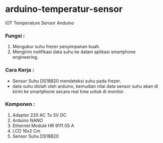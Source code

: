 # arduino-temperatur-sensor
IOT Temperature Sensor Anduino
<h3>Fungsi :&nbsp;</h3>
<ol>
<li>Mengukur suhu frezer penyimpanan buah.</li>
<li>Mengirim notifikasi data suhu ke dalam aplikasi smartphone engineering.</li>
</ol>
<h3>Cara Kerja :</h3>
<ul>
<li>Sensor Suhu DS18B20 mendeteksi suhu pada frezer.</li>
<li>data suhu diolah oleh arduino, kemudian nilai data sensor suhu akan di kirim ke smartphone secara real time untuk di monitor.</li>
</ul>
<h3>Komponen :</h3>
<ol>
<li>Adaptor 220 AC To 5V DC&nbsp;</li>
<li>Arduino NANO&nbsp;</li>
<li>Ethernet Module HR 9111 05 A&nbsp;</li>
<li>LCD 16x2 Cm&nbsp;</li>
<li>Sensor Suhu DS18B20</li>
</ol>
